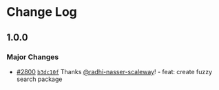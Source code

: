 # Change Log

## 1.0.0

### Major Changes

- [#2800](https://github.com/scaleway/scaleway-lib/pull/2800) [`b3dc10f`](https://github.com/scaleway/scaleway-lib/commit/b3dc10f44489b9f0ba62d06733c31b3673ae3e6e) Thanks [@radhi-nasser-scaleway](https://github.com/radhi-nasser-scaleway)! - feat: create fuzzy search package
